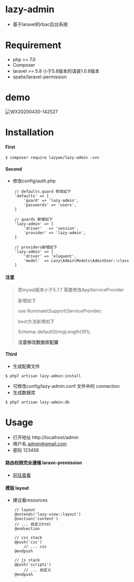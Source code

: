 # lazy-admin

- 基于laravel的rbac后台系统

# Requirement

- php >= 7.0
- Composer
- laravel >= 5.8 小于5.8版本的请装1.0.8版本
- spatie/laravel-permission

# demo
![WX20200430-142527](https://user-images.githubusercontent.com/19222354/80681149-aac55800-8af2-11ea-9dc2-0473e8d16fd7.png)


# Installation

#### First
````
$ composer require lazywe/lazy-admin -vvv
````

#### Second
- 修改config/auth.php

````
    // defaults.guard 修改如下
    'defaults' => [
        'guard' => 'lazy-admin',
        'passwords' => 'users',
    ]

    // guards 新增如下
    'lazy-admin' => [
        'driver'   => 'session',
        'provider' => 'lazy-admin',
    ]

    // providers新增如下
    'lazy-admin' => [
        'driver' => 'eloquent',
        'model'  => Lazy\Admin\Models\AdminUser::class
    ]
````

#### 注意
>  若mysql版本小于5.7.7 需要修改AppServiceProvider
>
> 新增如下
>
> use Illuminate\Support\ServiceProvider;
>
> boot方法新增如下
>
> Schema::defaultStringLength(191);
>
> **注意修改数据库配置**

#### Third

- 生成配置文件
````
$ php7 artisan lazy-admin:install
````

- 可修改config/lazy-admin.conf 文件中的 connection
- 生成数据库
````
$ php7 artisan lazy-admin:db
````

# Usage

- 打开地址 http://localhost/admin
- 用户名 admin@gmail.com
- 密码 123456


#### 路由权限完全遵循 larave-premission
- [前往查看](https://github.com/spatie/laravel-permission)


#### 模版 layout

- 建议看resources

````
    // layout
    @extends('lazy-view::layout')
    @section('content')
    // ... 自定义html
    @endsection

    // css stack
    @push('css')
        // ... css
    @endpush

    // js stack
    @push('scripts')
        // ... 自定义
    @endpush
````
